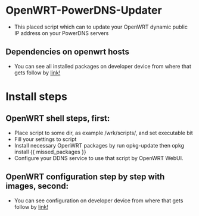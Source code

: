 # OpenWRT-PowerDNS-Updater

* This placed script which can to update your OpenWRT dynamic public IP address on your PowerDNS servers

## Dependencies on openwrt hosts

* You can see all installed packages on developer device from where that gets follow by [link!](https://github.com/westsouthnight/openwrt-powerdns-updater/blob/master/installed.md)


# Install steps

## OpenWRT shell steps, first:

* Place script to some dir, as example /wrk/scripts/, and set executable bit
* Fill your settings to script
* Install necessary OpenWRT packages by run opkg-update then opkg install {{ missed_packages }}
* Configure your DDNS service to use that script by OpenWRT WebUI.


## OpenWRT configuration step by step with images, second:

* You can see configuration on developer device from where that gets follow by [link!](https://github.com/westsouthnight/openwrt-powerdns-updater/blob/master/router_ui.md)


